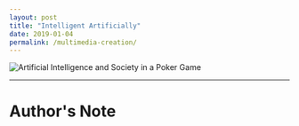 ```yaml
---
layout: post
title: "Intelligent Artificially"
date: 2019-01-04
permalink: /multimedia-creation/
---
```


![Artificial Intelligence and Society in a Poker Game](https://c1.staticflickr.com/3/2826/34005978326_e5853faa86_b.jpg)

___

# Author's Note
